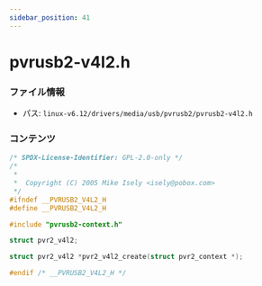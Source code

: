 ```yaml
---
sidebar_position: 41
---
```

# pvrusb2-v4l2.h

### ファイル情報

- パス: `linux-v6.12/drivers/media/usb/pvrusb2/pvrusb2-v4l2.h`

### コンテンツ

```h
/* SPDX-License-Identifier: GPL-2.0-only */
/*
 *
 *  Copyright (C) 2005 Mike Isely <isely@pobox.com>
 */
#ifndef __PVRUSB2_V4L2_H
#define __PVRUSB2_V4L2_H

#include "pvrusb2-context.h"

struct pvr2_v4l2;

struct pvr2_v4l2 *pvr2_v4l2_create(struct pvr2_context *);

#endif /* __PVRUSB2_V4L2_H */

```
